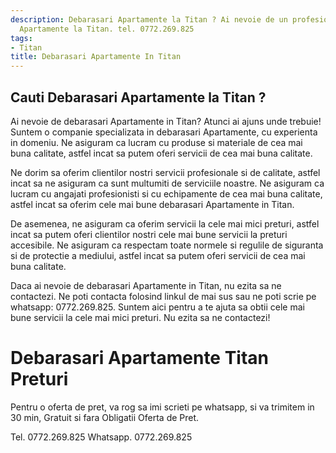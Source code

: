 ```yaml
---
description: Debarasari Apartamente la Titan ? Ai nevoie de un profesionist in Debarasari
  Apartamente la Titan. tel. 0772.269.825
tags:
- Titan
title: Debarasari Apartamente In Titan
---
```



## Cauti Debarasari Apartamente la Titan ?

Ai nevoie de debarasari Apartamente in Titan? Atunci ai ajuns unde trebuie! Suntem o companie specializata in debarasari Apartamente, cu experienta in domeniu. Ne asiguram ca lucram cu produse si materiale de cea mai buna calitate, astfel incat sa putem oferi servicii de cea mai buna calitate.

Ne dorim sa oferim clientilor nostri servicii profesionale si de calitate, astfel incat sa ne asiguram ca sunt multumiti de serviciile noastre. Ne asiguram ca lucram cu angajati profesionisti si cu echipamente de cea mai buna calitate, astfel incat sa oferim cele mai bune debarasari Apartamente in Titan.

De asemenea, ne asiguram ca oferim servicii la cele mai mici preturi, astfel incat sa putem oferi clientilor nostri cele mai bune servicii la preturi accesibile. Ne asiguram ca respectam toate normele si regulile de siguranta si de protectie a mediului, astfel incat sa putem oferi servicii de cea mai buna calitate.

Daca ai nevoie de debarasari Apartamente in Titan, nu ezita sa ne contactezi. Ne poti contacta folosind linkul de mai sus sau ne poti scrie pe whatsapp: 0772.269.825. Suntem aici pentru a te ajuta sa obtii cele mai bune servicii la cele mai mici preturi. Nu ezita sa ne contactezi!

# Debarasari Apartamente Titan Preturi
Pentru o oferta de pret, va rog sa imi scrieti pe whatsapp, si va trimitem in 30 min, Gratuit si fara Obligatii Oferta de Pret.

Tel. 0772.269.825
Whatsapp. 0772.269.825